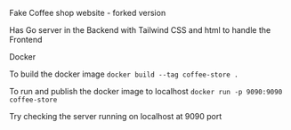 Fake Coffee shop website - forked version

Has Go server in the Backend with Tailwind CSS and html to handle the Frontend 

Docker 

To build the docker image 
`docker build --tag coffee-store .`

To run and publish the docker image to localhost
`docker run -p 9090:9090 coffee-store`
 
Try checking the server running on localhost at 9090 port 
